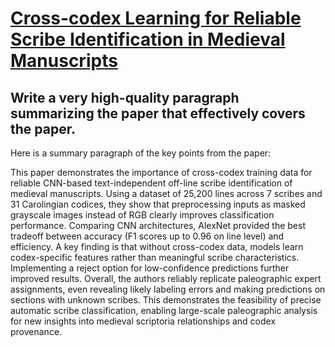 # [Cross-codex Learning for Reliable Scribe Identification in Medieval   Manuscripts](https://arxiv.org/abs/2312.04296)

## Write a very high-quality paragraph summarizing the paper that effectively covers the paper.

 Here is a summary paragraph of the key points from the paper:

This paper demonstrates the importance of cross-codex training data for reliable CNN-based text-independent off-line scribe identification of medieval manuscripts. Using a dataset of 25,200 lines across 7 scribes and 31 Carolingian codices, they show that preprocessing inputs as masked grayscale images instead of RGB clearly improves classification performance. Comparing CNN architectures, AlexNet provided the best tradeoff between accuracy (F1 scores up to 0.96 on line level) and efficiency. A key finding is that without cross-codex data, models learn codex-specific features rather than meaningful scribe characteristics. Implementing a reject option for low-confidence predictions further improved results. Overall, the authors reliably replicate paleographic expert assignments, even revealing likely labeling errors and making predictions on sections with unknown scribes. This demonstrates the feasibility of precise automatic scribe classification, enabling large-scale paleographic analysis for new insights into medieval scriptoria relationships and codex provenance.
